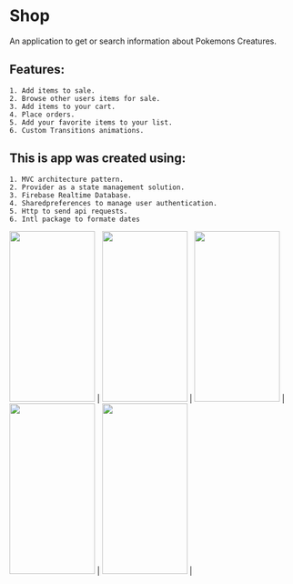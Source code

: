 # Shop 
An application to get or search information about Pokemons Creatures.

## Features:
```
1. Add items to sale.
2. Browse other users items for sale.
3. Add items to your cart.
4. Place orders.
5. Add your favorite items to your list.
6. Custom Transitions animations.
```

## This is app was created using:
```
1. MVC architecture pattern.
2. Provider as a state management solution.
3. Firebase Realtime Database.
4. Sharedpreferences to manage user authentication.
5. Http to send api requests.
6. Intl package to formate dates
```

<img src="https://github.com/ahmed-moharam-94/Shop/blob/master/media/drawer.jpg" width="150" height="300"> |
<img src="https://github.com/ahmed-moharam-94/Shop/blob/master/media/home_screen.jpg" width="150" height="300"> |
<img src="https://github.com/ahmed-moharam-94/Shop/blob/master/media/usesr_products.jpg" width="150" height="300"> |
<img src="https://github.com/ahmed-moharam-94/Shop/blob/master/media/cart_screen.jpg" width="150" height="300"> |
<img src="https://github.com/ahmed-moharam-94/Shop/blob/master/media/orders_screen.jpg" width="150" height="300"> |
